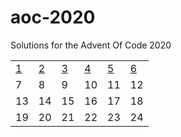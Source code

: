 # aoc-2020
Solutions for the Advent Of Code 2020

|    |    |    |    |    |    |
|----|----|----|----|----|----|
| [1](https://github.com/cerus/aoc-2020/tree/master/src/main/java/de/cerus/aoc2020/first)  | [2](https://github.com/cerus/aoc-2020/tree/master/src/main/java/de/cerus/aoc2020/second)  | [3](https://github.com/cerus/aoc-2020/tree/master/src/main/java/de/cerus/aoc2020/third)  | [4](https://github.com/cerus/aoc-2020/tree/master/src/main/java/de/cerus/aoc2020/fourth)  | [5](https://github.com/cerus/aoc-2020/tree/master/src/main/java/de/cerus/aoc2020/fifth)  | [6](https://github.com/cerus/aoc-2020/tree/master/src/main/java/de/cerus/aoc2020/sixth)  |
| 7  | 8  | 9  | 10 | 11 | 12 |
| 13 | 14 | 15 | 16 | 17 | 18 |
| 19 | 20 | 21 | 22 | 23 | 24 |